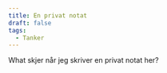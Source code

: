 ```yaml
---
title: En privat notat
draft: false
tags:
  - Tanker
---
```


What skjer når jeg skriver en privat notat her?
